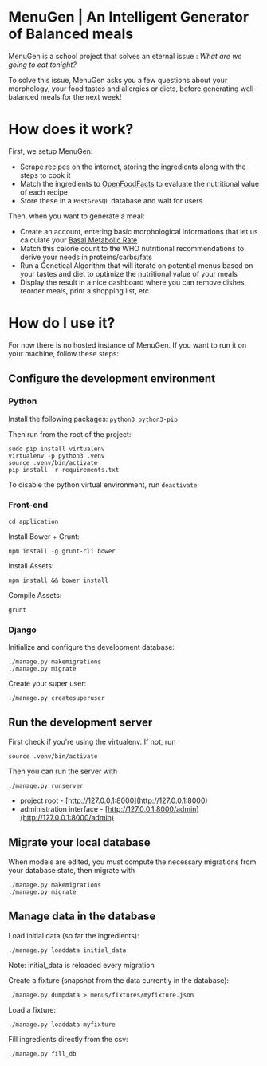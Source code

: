 # MenuGen | An Intelligent Generator of Balanced meals

MenuGen is a school project that solves an eternal issue : *What are we going to eat tonight?*

To solve this issue, MenuGen asks you a few questions about your morphology, your food tastes and allergies or diets, before generating well-balanced meals for the next week!

# How does it work?

First, we setup MenuGen:
- Scrape recipes on the internet, storing the ingredients along with the steps to cook it
- Match the ingredients to [OpenFoodFacts](http://fr-en.openfoodfacts.org/) to evaluate the nutritional value of each recipe
- Store these in a `PostGreSQL` database and wait for users

Then, when you want to generate a meal:
- Create an account, entering basic morphological informations that let us calculate your [Basal Metabolic Rate](https://en.wikipedia.org/wiki/Basal_metabolic_rate)
- Match this calorie count to the WHO nutritional recommendations to derive your needs in proteins/carbs/fats
- Run a Genetical Algorithm that will iterate on potential menus based on your tastes and diet to optimize the nutritional value of your meals
- Display the result in a nice dashboard where you can remove dishes, reorder meals, print a shopping list, etc.

# How do I use it?

For now there is no hosted instance of MenuGen. If you want to run it on your machine, follow these steps:

## Configure the development environment

### Python

Install the following packages: `python3 python3-pip`

Then run from the root of the project:

    sudo pip install virtualenv
    virtualenv -p python3 .venv
    source .venv/bin/activate
    pip install -r requirements.txt

To disable the python virtual environment, run `deactivate`

### Front-end

    cd application 

Install Bower + Grunt:

    npm install -g grunt-cli bower

Install Assets:

    npm install && bower install

Compile Assets:

    grunt


### Django

Initialize and configure the development database:

    ./manage.py makemigrations
    ./manage.py migrate

Create your super user:

    ./manage.py createsuperuser

## Run the development server

First check if you're using the virtualenv. If not, run

    source .venv/bin/activate

Then you can run the server with

    ./manage.py runserver

* project root - [http://127.0.0.1:8000](http://127.0.0.1:8000)
* administration interface - [http://127.0.0.1:8000/admin](http://127.0.0.1:8000/admin)

## Migrate your local database

When models are edited, you must compute the necessary migrations from your database state, then migrate with

    ./manage.py makemigrations
    ./manage.py migrate

## Manage data in the database

Load initial data (so far the ingredients):

    ./manage.py loaddata initial_data

Note: initial_data is reloaded every migration

Create a fixture (snapshot from the data currently in the database):

    ./manage.py dumpdata > menus/fixtures/myfixture.json

Load a fixture:

    ./manage.py loaddata myfixture

Fill ingredients directly from the csv:

    ./manage.py fill_db
